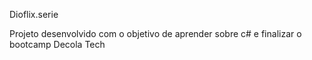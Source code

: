 Dioflix.serie

Projeto desenvolvido com o objetivo de aprender sobre c# e finalizar o bootcamp Decola Tech
